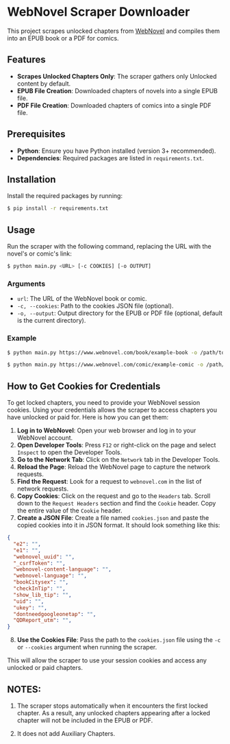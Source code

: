 # WebNovel Scraper Downloader

This project scrapes unlocked chapters from [WebNovel](www.webnovel.com) and compiles them into an EPUB book or a PDF for comics.

## Features

- **Scrapes Unlocked Chapters Only**: The scraper gathers only Unlocked content by default.
- **EPUB File Creation**: Downloaded chapters of novels into a single EPUB file.
- **PDF File Creation**: Downloaded chapters of comics into a single PDF file.

## Prerequisites

- **Python**: Ensure you have Python installed (version 3+ recommended).
- **Dependencies**: Required packages are listed in `requirements.txt`.

## Installation

Install the required packages by running:

```sh
$ pip install -r requirements.txt
```

## Usage

Run the scraper with the following command, replacing the URL with the novel's or comic's link:

```sh
$ python main.py <URL> [-c COOKIES] [-o OUTPUT]
```

### Arguments

- `url`: The URL of the WebNovel book or comic.
- `-c, --cookies`: Path to the cookies JSON file (optional).
- `-o, --output`: Output directory for the EPUB or PDF file (optional, default is the current directory).

### Example

```sh
$ python main.py https://www.webnovel.com/book/example-book -o /path/to/output/directory
```

```sh
$ python main.py https://www.webnovel.com/comic/example-comic -o /path/to/output/directory
```

## How to Get Cookies for Credentials

To get locked chapters, you need to provide your WebNovel session cookies. Using your credentials allows the scraper to access chapters you have unlocked or paid for. Here is how you can get them:

1. **Log in to WebNovel**: Open your web browser and log in to your WebNovel account.
2. **Open Developer Tools**: Press `F12` or right-click on the page and select `Inspect` to open the Developer Tools.
3. **Go to the Network Tab**: Click on the `Network` tab in the Developer Tools.
4. **Reload the Page**: Reload the WebNovel page to capture the network requests.
5. **Find the Request**: Look for a request to `webnovel.com` in the list of network requests.
6. **Copy Cookies**: Click on the request and go to the `Headers` tab. Scroll down to the `Request Headers` section and find the `Cookie` header. Copy the entire value of the `Cookie` header.
7. **Create a JSON File**: Create a file named `cookies.json` and paste the copied cookies into it in JSON format. It should look something like this:

```json
{
  "e2": "",
  "e1": "",
  "webnovel_uuid": "",
  "_csrfToken": "",
  "webnovel-content-language": "",
  "webnovel-language": "",
  "bookCitysex": "",
  "checkInTip": "",
  "show_lib_tip": "",
  "uid": "",
  "ukey": "",
  "dontneedgoogleonetap": "",
  "QDReport_utm": "",
}
```

8. **Use the Cookies File**: Pass the path to the `cookies.json` file using the `-c` or `--cookies` argument when running the scraper.

This will allow the scraper to use your session cookies and access any unlocked or paid chapters.

## NOTES: 
1. The scraper stops automatically when it encounters the first locked chapter. As a result, any unlocked chapters appearing after a locked chapter will not be included in the EPUB or PDF.

1. It does not add Auxiliary Chapters.